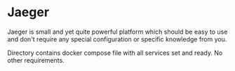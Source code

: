 # Jaeger 

Jaeger is small and yet quite powerful platform which should be easy 
to use and don't require any special configuration or specific knowledge from you.

Directory contains docker compose file with all services set and ready. No other requirements.